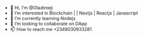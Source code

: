 - 👋 Hi, I’m @Oladimeji
- 👀 I’m interested in Blockchain | | Nextjs | Reactjs | Javascript
- 🌱 I’m currently learning Nodejs
- 💞️ I’m looking to collaborate on DApp
- 📫 How to reach me +2349030933281

<!---
Oladimeji/Oladimeji is a ✨ special ✨ repository because its `README.md` (this file) appears on your GitHub profile.
You can click the Preview link to take a look at your changes.
--->
